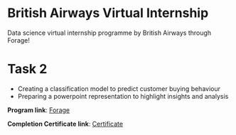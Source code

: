 # British Airways Virtual Internship
Data science virtual internship programme by British Airways through Forage!

# Task 2  
- Creating a classification model to predict customer buying behaviour
- Preparing a powerpoint representation to highlight insights and analysis

**Program link**: [Forage](https://www.theforage.com/virtual-internships/prototype/NjynCWzGSaWXQCxSX/Data-Science?ref=87jnjsrQEx6guHcaq)

**Completion Certificate link**: [Certificate](https://forage-uploads-prod.s3.amazonaws.com/completion-certificates/British%20Airways/NjynCWzGSaWXQCxSX_British%20Airways_xeqgq3MfZSrBGLwHy_1690493728177_completion_certificate.pdf)